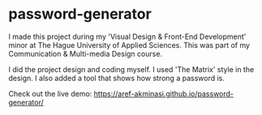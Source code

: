 # password-generator
I made this project during my 'Visual Design & Front-End Development' minor at The Hague University of Applied Sciences. This was part of my Communication & Multi-media Design course. 

I did the project design and coding myself. I used 'The Matrix' style in the design. I also added a tool that shows how strong a password is.

Check out the live demo: https://aref-akminasi.github.io/password-generator/     

